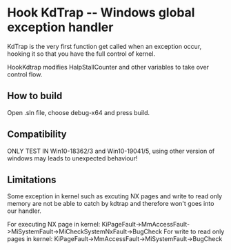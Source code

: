 # Hook KdTrap -- Windows global exception handler

KdTrap is the very first function get called when an exception occur, hooking it so that you have the full control of kernel. 

HookKdtrap modifies HalpStallCounter and other variables to take over control flow.

## How to build
Open .sln file, choose debug-x64 and press build.

## Compatibility
ONLY TEST IN Win10-18362/3 and Win10-19041/5, using other version of windows may leads to unexpected behaviour!

## Limitations
Some exception in kernel such as excuting NX pages and write to read only memory are not be able to catch by kdtrap and therefore won't goes into our handler.

For executing NX page in kernel: KiPageFault->MmAccessFault->MiSystemFault->MiCheckSystemNxFault->BugCheck 
For write to read only pages in kernel: KiPageFault->MmAccessFault->MiSystemFault->BugCheck 


